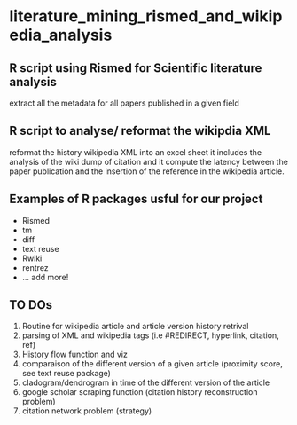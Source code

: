 # literature_mining_rismed_and_wikipedia_analysis

## R script using Rismed for Scientific literature analysis  
 extract all the metadata for all papers published in a given field

## R script to analyse/ reformat the wikipdia XML
reformat the history wikipedia XML into an excel sheet 
it includes the analysis of the wiki dump of citation and it compute the latency between the paper publication and the insertion of the reference in the wikipedia article.

## Examples of R packages usful for our project
-	Rismed
-	tm
-	diff
-	text reuse
-	Rwiki
- 	rentrez
- ... add more!

## TO DOs

1. Routine for wikipedia article and article version history retrival
2. parsing of XML and wikipedia tags (i.e #REDIRECT, hyperlink, citation, ref)
3. History flow function and viz
4. comparaison of the different version of a given article (proximity score, see text reuse package)
5. cladogram/dendrogram in time of the different version of the article
6. google scholar scraping function (citation history reconstruction problem)
7. citation network problem (strategy)
